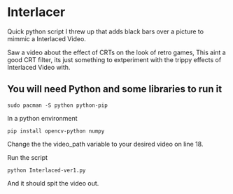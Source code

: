 # Interlacer

Quick python script I threw up that adds black bars over a picture to mimmic a Interlaced Video.

Saw a video about the effect of CRTs on the look of retro games, This aint a good CRT filter, its just something to extperiment with the trippy effects of Interlaced Video with.

## You will need Python and some libraries to run it

```
sudo pacman -S python python-pip
```

In a python environment
```
pip install opencv-python numpy
```

Change the the video_path variable to your desired video on line 18.

Run the script
```
python Interlaced-ver1.py 
```

And it should spit the video out.
